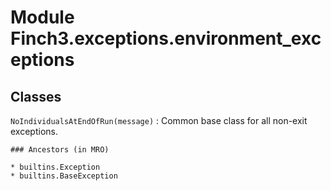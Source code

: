 Module Finch3.exceptions.environment_exceptions
===============================================

Classes
-------

`NoIndividualsAtEndOfRun(message)`
:   Common base class for all non-exit exceptions.

    ### Ancestors (in MRO)

    * builtins.Exception
    * builtins.BaseException
